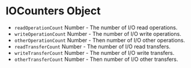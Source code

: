 # IOCounters Object

* `readOperationCount` Number - The number of I/O read operations.
* `writeOperationCount` Number - The number of I/O write operations.
* `otherOperationCount` Number - Then number of I/O other operations.
* `readTransferCount` Number - The number of I/O read transfers.
* `writeTransferCount` Number - The number of I/O write transfers.
* `otherTransferCount` Number - Then number of I/O other transfers.
